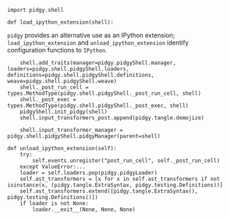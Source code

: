     import pidgy.shell
    
    def load_ipython_extension(shell):

`pidgy` provides an alternative use as an IPython extension; `load_ipython_extension` and `unload_ipython_extension` identify configuration functions to `IPython`.

        shell.add_traits(manager=pidgy.pidgyShell.manager, loaders=pidgy.shell.pidgyShell.loaders, definitions=pidgy.shell.pidgyShell.definitions, weave=pidgy.shell.pidgyShell.weave)
        shell._post_run_cell = types.MethodType(pidgy.shell.pidgyShell._post_run_cell, shell)
        shell._post_exec = types.MethodType(pidgy.shell.pidgyShell._post_exec, shell)
        pidgyShell.init_pidgy(shell)
        shell.input_transformers_post.append(pidgy.tangle.demojize)

        shell.input_transformer_manager = pidgy.shell.pidgyShell.pidgyManager(parent=shell)

<!--  -->

    def unload_ipython_extension(self):
        try:
            self.events.unregister("post_run_cell", self._post_run_cell)
        except ValueError:...
        loader = self.loaders.pop(pidgy.pidgyLoader)
        self.ast_transformers = [x for x in self.ast_transformers if not isinstance(x, (pidgy.tangle.ExtraSyntax, pidgy.testing.Definitions))]
        self.ast_transformers.extend([pidgy.tangle.ExtraSyntax(), pidgy.testing.Definitions()])
        if loader is not None:
            loader.__exit__(None, None, None)